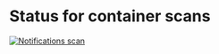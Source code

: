 # Status for container scans

[![Notifications scan](https://github.com/altinn/altinn-notifications/actions/workflows/container-scan.yml/badge.svg)](https://github.com/Altinn/altinn-notifications/actions/workflows/container-scan.yml)